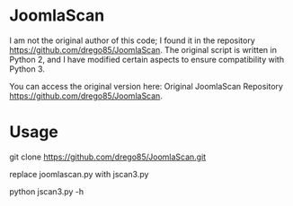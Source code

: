 # JoomlaScan

I am not the original author of this code; I found it in the repository https://github.com/drego85/JoomlaScan. The original script is written in Python 2, and I have modified certain aspects to ensure compatibility with Python 3.

You can access the original version here: Original JoomlaScan Repository https://github.com/drego85/JoomlaScan.

# Usage

git clone https://github.com/drego85/JoomlaScan.git

replace joomlascan.py with jscan3.py

python jscan3.py -h
